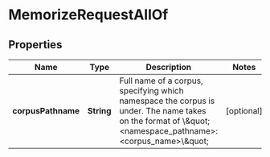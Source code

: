 

# MemorizeRequestAllOf


## Properties

| Name | Type | Description | Notes |
|------------ | ------------- | ------------- | -------------|
|**corpusPathname** | **String** | Full name of a corpus, specifying which namespace the corpus is under.  The name takes on the format of \\\&quot;&lt;namespace_pathname&gt;:&lt;corpus_name&gt;\\\&quot; |  [optional] |



